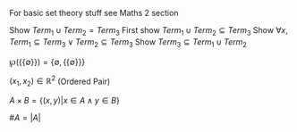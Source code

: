 For basic set theory stuff see Maths 2 section

Show $Term_1 \cup Term_2 = Term_3$
	First show $Term_1 \cup Term_2 \subseteq Term_3$
		Show $\forall x, Term_1 \subseteq Term_3 \lor Term_2 \subseteq Term_3$
	Show $Term_3 \subseteq Term_1 \cup Term_2$

$\wp(\{\{\emptyset \}\}) = \{ \emptyset, \{\{\emptyset \}\} \}$

$(x_1, x_2) \in \mathbb{R}^2$ (Ordered Pair)

$A \times B = \{ (x, y) | x \in A \land y \in B \}$

$\#A = |A|$
